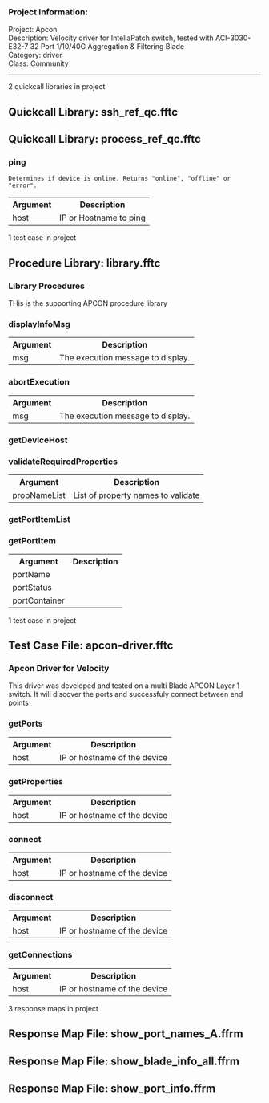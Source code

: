 ### Project Information:
Project: Apcon  
Description: Velocity driver for IntellaPatch switch, tested with ACI-3030-E32-7 32 Port 1/10/40G Aggregation & Filtering Blade  
Category: driver  
Class: Community  

 ----
2 quickcall libraries in project
## Quickcall Library: ssh_ref_qc.fftc
## Quickcall Library: process_ref_qc.fftc
### ping
```
Determines if device is online. Returns "online", "offline" or "error".
```

<table><tr><th>Argument</th><th>Description</th></tr>
<tr><td>host</td><td>IP or Hostname to ping</tr></td></table>

1 test case in project
## Procedure Library: library.fftc
### Library Procedures
THis is the supporting APCON procedure library
### displayInfoMsg
<table><tr><th>Argument</th><th>Description</th></tr>
<tr><td>msg</td><td>The execution message to display.</tr></td></table>

### abortExecution
<table><tr><th>Argument</th><th>Description</th></tr>
<tr><td>msg</td><td>The execution message to display.</tr></td></table>

### getDeviceHost
### validateRequiredProperties
<table><tr><th>Argument</th><th>Description</th></tr>
<tr><td>propNameList</td><td>List of property names to validate</tr></td></table>

### getPortItemList
### getPortItem
<table><tr><th>Argument</th><th>Description</th></tr>
<tr><td>portName</td><tr></tr>
<tr><td>portStatus</td><tr></tr>
<tr><td>portContainer</td><tr></tr></table>

1 test case in project
## Test Case File: apcon-driver.fftc
### Apcon Driver for Velocity
This driver was developed and tested on a multi Blade APCON Layer 1 switch.  It will discover the ports and successfuly connect between end points
### getPorts
<table><tr><th>Argument</th><th>Description</th></tr>
<tr><td>host</td><td>IP or hostname of the device</tr></td></table>

### getProperties
<table><tr><th>Argument</th><th>Description</th></tr>
<tr><td>host</td><td>IP or hostname of the device</tr></td></table>

### connect
<table><tr><th>Argument</th><th>Description</th></tr>
<tr><td>host</td><td>IP or hostname of the device</tr></td></table>

### disconnect
<table><tr><th>Argument</th><th>Description</th></tr>
<tr><td>host</td><td>IP or hostname of the device</tr></td></table>

### getConnections
<table><tr><th>Argument</th><th>Description</th></tr>
<tr><td>host</td><td>IP or hostname of the device</tr></td></table>

3 response maps in project
## Response Map File: show_port_names_A.ffrm
## Response Map File: show_blade_info_all.ffrm
## Response Map File: show_port_info.ffrm